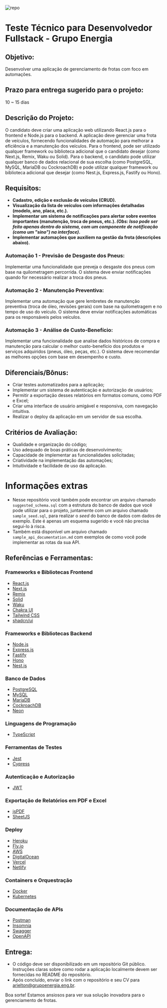 ![repo](https://github.com/Grupo-Energia/sr-web-dev-technical-test/assets/162369419/10a6a72b-0bf4-42ce-bee0-31ebe7a368f5)


# Teste Técnico para Desenvolvedor Fullstack - Grupo Energia

## Objetivo:
Desenvolver uma aplicação de gerenciamento de frotas com foco em automações.

## Prazo para entrega sugerido para o projeto:
10 ~ 15 dias

## Descrição do Projeto:
O candidato deve criar uma aplicação web utilizando React.js para o frontend e Node.js para o backend. A aplicação deve gerenciar uma frota de veículos, fornecendo funcionalidades de automação para melhorar a eficiência e a manutenção dos veículos. Para o frontend, pode ser utilizado qualquer framework ou biblioteca adicional que o candidato desejar (como Next.js, Remix, Waku ou Solid). Para o backend, o candidato pode utilizar qualquer banco de dados relacional de sua escolha (como PostgreSQL, MySQL, MariaDB ou CockroachDB) e pode utilizar qualquer framework ou biblioteca adicional que desejar (como Nest.js, Express.js, Fastify ou Hono).

## Requisitos:
- **Cadastro, edição e exclusão de veículos (CRUD).**
- **Visualização da lista de veículos com informações detalhadas (modelo, ano, placa, etc.).**
- **Implementar um sistema de notificações para alertar sobre eventos importantes (manutenção, troca de pneus, etc.). _(Obs: Isso pode ser feito apenas dentro do sistema, com um componente de notificação (como um "sino") na interface)_.**
- **Implementar automações que auxiliem na gestão da frota (descrições abaixo).**

### Automação 1 - Previsão de Desgaste dos Pneus:
Implementar uma funcionalidade que preveja o desgaste dos pneus com base na quilometragem percorrida. O sistema deve enviar notificações quando for necessário realizar a troca dos pneus.

### Automação 2 - Manutenção Preventiva:
Implementar uma automação que gere lembretes de manutenção preventiva (troca de óleo, revisões gerais) com base na quilometragem e no tempo de uso do veículo. O sistema deve enviar notificações automáticas para os responsáveis pelos veículos.

### Automação 3 - Análise de Custo-Benefício:
Implementar uma funcionalidade que analise dados históricos de compra e manutenção para calcular o melhor custo-benefício dos produtos e serviços adquiridos (pneus, óleo, peças, etc.). O sistema deve recomendar as melhores opções com base em desempenho e custo.

## Diferenciais/Bônus:
- Criar testes automatizados para a aplicação;
- Implementar um sistema de autenticação e autorização de usuários;
- Permitir a exportação desses relatórios em formatos comuns, como PDF e Excel;
- Criar uma interface de usuário amigável e responsiva, com navegação intuitiva.
- Realizar o deploy da aplicação em um servidor de sua escolha.

## Critérios de Avaliação:
- Qualidade e organização do código;
- Uso adequado de boas práticas de desenvolvimento;
- Capacidade de implementar as funcionalidades solicitadas;
- Criatividade na implementação das automações;
- Intuitividade e facilidade de uso da aplicação.


# Informações extras
- Nesse repositório você também pode encontrar um arquivo chamado `suggested_schema.sql` com a estrutura do banco de dados que você pode utilizar para o projeto, juntamente com um arquivo chamado `sample_seed.sql`, para realizar o _seed_ do banco de dados com dados de exemplo. Este é apenas um esquema sugerido e você não precisa seguí-lo à risca.
- Também está disponível um arquivo chamado `sample_api_documentation.md` com exemplos de como você pode implementar as rotas da sua API.

## Referências e Ferramentas:

### Frameworks e Bibliotecas Frontend
- [React.js](https://reactjs.org/)
- [Next.js](https://nextjs.org/)
- [Remix](https://remix.run/)
- [Solid](https://www.solidjs.com/)
- [Waku](https://waku.gg/)
- [Chakra UI](https://chakra-ui.com/)
- [Tailwind CSS](https://tailwindcss.com/)
- [shadcn/ui](https://ui.shadcn.com/)

### Frameworks e Bibliotecas Backend
- [Node.js](https://nodejs.org/en/)
- [Express.js](https://expressjs.com/)
- [Fastify](https://www.fastify.io/)
- [Hono](https://hono.dev/)
- [Nest.js](https://nestjs.com/)

### Banco de Dados
- [PostgreSQL](https://www.postgresql.org/)
- [MySQL](https://www.mysql.com/)
- [MariaDB](https://mariadb.org/)
- [CockroachDB](https://www.cockroachlabs.com/)
- [Neon](https://neon.tech)

### Linguagens de Programação
- [TypeScript](https://www.typescriptlang.org/)

### Ferramentas de Testes
- [Jest](https://jestjs.io/)
- [Cypress](https://www.cypress.io/)

### Autenticação e Autorização
- [JWT](https://jwt.io/)

### Exportação de Relatórios em PDF e Excel
- [jsPDF](https://github.com/parallax/jsPDF)
- [SheetJS](https://sheetjs.com/)

### Deploy
- [Heroku](https://www.heroku.com/)
- [Fly.io](https://fly.io/)
- [AWS](https://aws.amazon.com/)
- [DigitalOcean](https://www.digitalocean.com/)
- [Vercel](https://vercel.com/)
- [Netlify](https://www.netlify.com/)

### Containers e Orquestração
- [Docker](https://www.docker.com/)
- [Kubernetes](https://kubernetes.io/)

### Documentação de APIs
- [Postman](https://www.postman.com/)
- [Insomnia](https://insomnia.rest/)
- [Swagger](https://swagger.io/)
- [OpenAPI](https://www.openapis.org/)


## Entrega:
- O código deve ser disponibilizado em um repositório Git público. Instruções claras sobre como rodar a aplicação localmente devem ser fornecidas no README do repositório. 
- Após concluído, enviar o link com o repositório e seu CV para arielton@grupoenergia.eng.br.


Boa sorte! Estamos ansiosos para ver sua solução inovadora para o gerenciamento de frotas.



